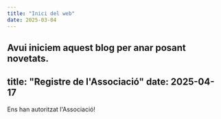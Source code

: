```yaml
---
title: "Inici del web"
date: 2025-03-04
---
```

Avui iniciem aquest blog per anar posant novetats.
---
title: "Registre de l'Associació"
date: 2025-04-17
---
Ens han autoritzat l'Associació!
